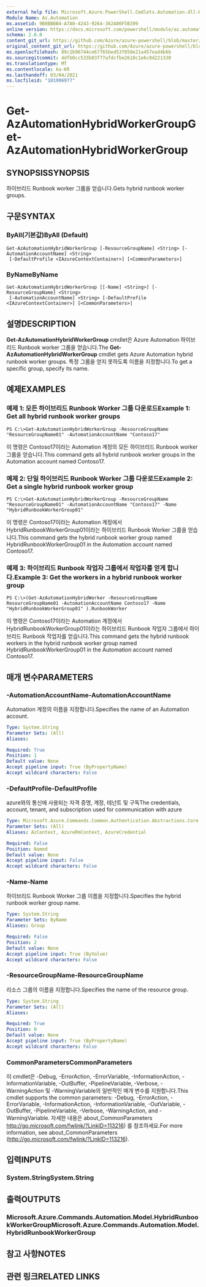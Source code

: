 ```yaml
---
external help file: Microsoft.Azure.PowerShell.Cmdlets.Automation.dll-Help.xml
Module Name: Az.Automation
ms.assetid: 9B0BBBB4-A7A0-4243-9264-362A00F5B399
online version: https://docs.microsoft.com/powershell/module/az.automation/get-azautomationhybridworkergroup
schema: 2.0.0
content_git_url: https://github.com/Azure/azure-powershell/blob/master/src/Automation/Automation/help/Get-AzAutomationHybridWorkerGroup.md
original_content_git_url: https://github.com/Azure/azure-powershell/blob/master/src/Automation/Automation/help/Get-AzAutomationHybridWorkerGroup.md
ms.openlocfilehash: 89c1b96744ce67765bed53f850e21a457ead4b6b
ms.sourcegitcommit: 4dfb0cc533b83f77afdcfbe2618c1e6c8d221330
ms.translationtype: MT
ms.contentlocale: ko-KR
ms.lasthandoff: 03/04/2021
ms.locfileid: "101996977"
---
```

# <span data-ttu-id="a7909-101">Get-AzAutomationHybridWorkerGroup</span><span class="sxs-lookup"><span data-stu-id="a7909-101">Get-AzAutomationHybridWorkerGroup</span></span>

## <span data-ttu-id="a7909-102">SYNOPSIS</span><span class="sxs-lookup"><span data-stu-id="a7909-102">SYNOPSIS</span></span>
<span data-ttu-id="a7909-103">하이브리드 Runbook worker 그룹을 얻습니다.</span><span class="sxs-lookup"><span data-stu-id="a7909-103">Gets hybrid runbook worker groups.</span></span>

## <span data-ttu-id="a7909-104">구문</span><span class="sxs-lookup"><span data-stu-id="a7909-104">SYNTAX</span></span>

### <span data-ttu-id="a7909-105">ByAll(기본값)</span><span class="sxs-lookup"><span data-stu-id="a7909-105">ByAll (Default)</span></span>
```
Get-AzAutomationHybridWorkerGroup [-ResourceGroupName] <String> [-AutomationAccountName] <String>
 [-DefaultProfile <IAzureContextContainer>] [<CommonParameters>]
```

### <span data-ttu-id="a7909-106">ByName</span><span class="sxs-lookup"><span data-stu-id="a7909-106">ByName</span></span>
```
Get-AzAutomationHybridWorkerGroup [[-Name] <String>] [-ResourceGroupName] <String>
 [-AutomationAccountName] <String> [-DefaultProfile <IAzureContextContainer>] [<CommonParameters>]
```

## <span data-ttu-id="a7909-107">설명</span><span class="sxs-lookup"><span data-stu-id="a7909-107">DESCRIPTION</span></span>
<span data-ttu-id="a7909-108">**Get-AzAutomationHybridWorkerGroup** cmdlet은 Azure Automation 하이브리드 Runbook worker 그룹을 얻습니다.</span><span class="sxs-lookup"><span data-stu-id="a7909-108">The **Get-AzAutomationHybridWorkerGroup** cmdlet gets Azure Automation hybrid runbook worker groups.</span></span>
<span data-ttu-id="a7909-109">특정 그룹을 얻지 못하도록 이름을 지정합니다.</span><span class="sxs-lookup"><span data-stu-id="a7909-109">To get a specific group, specify its name.</span></span>

## <span data-ttu-id="a7909-110">예제</span><span class="sxs-lookup"><span data-stu-id="a7909-110">EXAMPLES</span></span>

### <span data-ttu-id="a7909-111">예제 1: 모든 하이브리드 Runbook Worker 그룹 다운로드</span><span class="sxs-lookup"><span data-stu-id="a7909-111">Example 1: Get all hybrid runbook worker groups</span></span>
```
PS C:\>Get-AzAutomationHybridWorkerGroup -ResourceGroupName "ResourceGroupName01" -AutomationAccountName "Contoso17"
```

<span data-ttu-id="a7909-112">이 명령은 Contoso17이라는 Automation 계정의 모든 하이브리드 Runbook worker 그룹을 얻습니다.</span><span class="sxs-lookup"><span data-stu-id="a7909-112">This command gets all hybrid runbook worker groups in the Automation account named Contoso17.</span></span>

### <span data-ttu-id="a7909-113">예제 2: 단일 하이브리드 Runbook Worker 그룹 다운로드</span><span class="sxs-lookup"><span data-stu-id="a7909-113">Example 2: Get a single hybrid runbook worker group</span></span>
```
PS C:\>Get-AzAutomationHybridWorkerGroup -ResourceGroupName "ResourceGroupName01" -AutomationAccountName "Contoso17" -Name "HybridRunbookWorkerGroup01"
```

<span data-ttu-id="a7909-114">이 명령은 Contoso17이라는 Automation 계정에서 HybridRunbookWorkerGroup01이라는 하이브리드 Runbook Worker 그룹을 얻습니다.</span><span class="sxs-lookup"><span data-stu-id="a7909-114">This command gets the hybrid runbook worker group named HybridRunbookWorkerGroup01 in the Automation account named Contoso17.</span></span>

### <span data-ttu-id="a7909-115">예제 3: 하이브리드 Runbook 작업자 그룹에서 작업자를 얻게 합니다.</span><span class="sxs-lookup"><span data-stu-id="a7909-115">Example 3: Get the workers in a hybrid runbook worker group</span></span>
```
PS C:\>(Get-AzAutomationHybridWorker -ResourceGroupName ResourceGroupName01 -AutomationAccountName Contoso17 -Name "HybridRunbookWorkerGroup01" ).RunbookWorker
```

<span data-ttu-id="a7909-116">이 명령은 Contoso17이라는 Automation 계정에서 HybridRunbookWorkerGroup01이라는 하이브리드 Runbook 작업자 그룹에서 하이브리드 Runbook 작업자를 얻습니다.</span><span class="sxs-lookup"><span data-stu-id="a7909-116">This command gets the hybrid runbook workers in the hybrid runbook worker group named HybridRunbookWorkerGroup01 in the Automation account named Contoso17.</span></span>

## <span data-ttu-id="a7909-117">매개 변수</span><span class="sxs-lookup"><span data-stu-id="a7909-117">PARAMETERS</span></span>

### <span data-ttu-id="a7909-118">-AutomationAccountName</span><span class="sxs-lookup"><span data-stu-id="a7909-118">-AutomationAccountName</span></span>
<span data-ttu-id="a7909-119">Automation 계정의 이름을 지정합니다.</span><span class="sxs-lookup"><span data-stu-id="a7909-119">Specifies the name of an Automation account.</span></span>

```yaml
Type: System.String
Parameter Sets: (All)
Aliases:

Required: True
Position: 1
Default value: None
Accept pipeline input: True (ByPropertyName)
Accept wildcard characters: False
```

### <span data-ttu-id="a7909-120">-DefaultProfile</span><span class="sxs-lookup"><span data-stu-id="a7909-120">-DefaultProfile</span></span>
<span data-ttu-id="a7909-121">azure와의 통신에 사용되는 자격 증명, 계정, 테넌트 및 구독</span><span class="sxs-lookup"><span data-stu-id="a7909-121">The credentials, account, tenant, and subscription used for communication with azure</span></span>

```yaml
Type: Microsoft.Azure.Commands.Common.Authentication.Abstractions.Core.IAzureContextContainer
Parameter Sets: (All)
Aliases: AzContext, AzureRmContext, AzureCredential

Required: False
Position: Named
Default value: None
Accept pipeline input: False
Accept wildcard characters: False
```

### <span data-ttu-id="a7909-122">-Name</span><span class="sxs-lookup"><span data-stu-id="a7909-122">-Name</span></span>
<span data-ttu-id="a7909-123">하이브리드 Runbook Worker 그룹 이름을 지정합니다.</span><span class="sxs-lookup"><span data-stu-id="a7909-123">Specifies the hybrid runbook worker group name.</span></span>

```yaml
Type: System.String
Parameter Sets: ByName
Aliases: Group

Required: False
Position: 2
Default value: None
Accept pipeline input: True (ByValue)
Accept wildcard characters: False
```

### <span data-ttu-id="a7909-124">-ResourceGroupName</span><span class="sxs-lookup"><span data-stu-id="a7909-124">-ResourceGroupName</span></span>
<span data-ttu-id="a7909-125">리소스 그룹의 이름을 지정합니다.</span><span class="sxs-lookup"><span data-stu-id="a7909-125">Specifies the name of the resource group.</span></span>

```yaml
Type: System.String
Parameter Sets: (All)
Aliases:

Required: True
Position: 0
Default value: None
Accept pipeline input: True (ByPropertyName)
Accept wildcard characters: False
```

### <span data-ttu-id="a7909-126">CommonParameters</span><span class="sxs-lookup"><span data-stu-id="a7909-126">CommonParameters</span></span>
<span data-ttu-id="a7909-127">이 cmdlet은 -Debug, -ErrorAction, -ErrorVariable, -InformationAction, -InformationVariable, -OutBuffer, -PipelineVariable, -Verbose, -WarningAction 및 -WarningVariable의 일반적인 매개 변수를 지원합니다.</span><span class="sxs-lookup"><span data-stu-id="a7909-127">This cmdlet supports the common parameters: -Debug, -ErrorAction, -ErrorVariable, -InformationAction, -InformationVariable, -OutVariable, -OutBuffer, -PipelineVariable, -Verbose, -WarningAction, and -WarningVariable.</span></span> <span data-ttu-id="a7909-128">자세한 내용은 about_CommonParameters http://go.microsoft.com/fwlink/?LinkID=113216) 를 참조하세요.</span><span class="sxs-lookup"><span data-stu-id="a7909-128">For more information, see about_CommonParameters (http://go.microsoft.com/fwlink/?LinkID=113216).</span></span>

## <span data-ttu-id="a7909-129">입력</span><span class="sxs-lookup"><span data-stu-id="a7909-129">INPUTS</span></span>

### <span data-ttu-id="a7909-130">System.String</span><span class="sxs-lookup"><span data-stu-id="a7909-130">System.String</span></span>

## <span data-ttu-id="a7909-131">출력</span><span class="sxs-lookup"><span data-stu-id="a7909-131">OUTPUTS</span></span>

### <span data-ttu-id="a7909-132">Microsoft.Azure.Commands.Automation.Model.HybridRunbookWorkerGroup</span><span class="sxs-lookup"><span data-stu-id="a7909-132">Microsoft.Azure.Commands.Automation.Model.HybridRunbookWorkerGroup</span></span>

## <span data-ttu-id="a7909-133">참고 사항</span><span class="sxs-lookup"><span data-stu-id="a7909-133">NOTES</span></span>

## <span data-ttu-id="a7909-134">관련 링크</span><span class="sxs-lookup"><span data-stu-id="a7909-134">RELATED LINKS</span></span>
